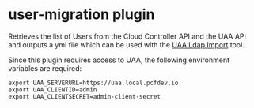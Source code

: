 user-migration plugin
======


Retrieves the list of Users from the Cloud Controller API and the UAA API and outputs a yml file which can be used with the [UAA Ldap Import](https://github.com/pivotalservices/uaaldapimport) tool.


Since this plugin requires access to UAA, the following environment variables are required:

```
export UAA_SERVERURL=https://uaa.local.pcfdev.io
export UAA_CLIENTID=admin
export UAA_CLIENTSECRET=admin-client-secret
```
